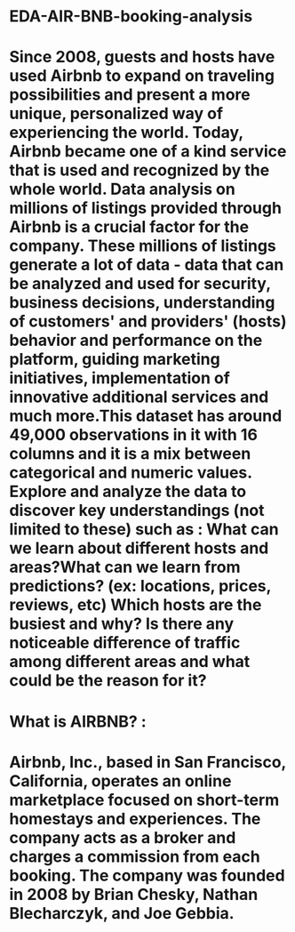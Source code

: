 # EDA-AIR-BNB-booking-analysis
# Since 2008, guests and hosts have used Airbnb to expand on traveling possibilities and present a more unique, personalized way of experiencing the world. Today, Airbnb became one of a kind service that is used and recognized by the whole world. Data analysis on millions of listings provided through Airbnb is a crucial factor for the company. These millions of listings generate a lot of data - data that can be analyzed and used for security, business decisions, understanding of customers' and providers' (hosts) behavior and performance on the platform, guiding marketing initiatives, implementation of innovative additional services and much more.This dataset has around 49,000 observations in it with 16 columns and it is a mix between categorical and numeric values. Explore and analyze the data to discover key understandings (not limited to these) such as : What can we learn about different hosts and areas?What can we learn from predictions? (ex: locations, prices, reviews, etc) Which hosts are the busiest and why? Is there any noticeable difference of traffic among different areas and what could be the reason for it?
# What is AIRBNB? :
# Airbnb, Inc., based in San Francisco, California, operates an online marketplace focused on short-term homestays and experiences. The company acts as a broker and charges a commission from each booking. The company was founded in 2008 by Brian Chesky, Nathan Blecharczyk, and Joe Gebbia.
